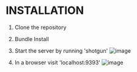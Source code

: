 # INSTALLATION

1. Clone the repository
2. Bundle Install
3. Start the server by running 'shotgun'
![image](https://github.com/Demandbase/support_jira/blob/master/readme_files/Screen%20Shot%202019-07-18%20at%208.45.56%20PM.png)

4. In a browser visit 'localhost:9393'
![image](https://github.com/Demandbase/support_jira/blob/master/readme_files/Screen%20Shot%202019-07-18%20at%208.48.27%20PM.png)
